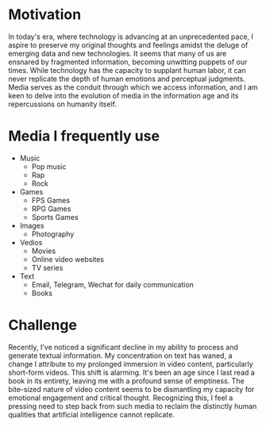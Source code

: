 # Motivation

In today's era, where technology is advancing at an unprecedented pace, I aspire to preserve my original thoughts and feelings amidst the deluge of emerging data and new technologies. It seems that many of us are ensnared by fragmented information, becoming unwitting puppets of our times. While technology has the capacity to supplant human labor, it can never replicate the depth of human emotions and perceptual judgments. Media serves as the conduit through which we access information, and I am keen to delve into the evolution of media in the information age and its repercussions on humanity itself.

# Media I frequently use

- Music
  - Pop music
  - Rap
  - Rock
- Games
  - FPS Games
  - RPG Games
  - Sports Games
- Images
  - Photography
- Vedios
  - Movies
  - Online video websites
  - TV series
- Text
  - Email, Telegram, Wechat for daily communication
  - Books

# Challenge

Recently, I've noticed a significant decline in my ability to process and generate textual information. My concentration on text has waned, a change I attribute to my prolonged immersion in video content, particularly short-form videos. This shift is alarming. It's been an age since I last read a book in its entirety, leaving me with a profound sense of emptiness. The bite-sized nature of video content seems to be dismantling my capacity for emotional engagement and critical thought. Recognizing this, I feel a pressing need to step back from such media to reclaim the distinctly human qualities that artificial intelligence cannot replicate.

<!-- 
---
layout: default
---

Text can be **bold**, _italic_, or ~~strikethrough~~.

[Link to another page](./another-page.html).

There should be whitespace between paragraphs.

There should be whitespace between paragraphs. We recommend including a README, or a file with information about your project.

# Header 1

This is a normal paragraph following a header. GitHub is a code hosting platform for version control and collaboration. It lets you and others work together on projects from anywhere.

## Header 2

> This is a blockquote following a header.
>
> When something is important enough, you do it even if the odds are not in your favor.

### Header 3

```js
// Javascript code with syntax highlighting.
var fun = function lang(l) {
  dateformat.i18n = require('./lang/' + l)
  return true;
}
```

```ruby
# Ruby code with syntax highlighting
GitHubPages::Dependencies.gems.each do |gem, version|
  s.add_dependency(gem, "= #{version}")
end
```

#### Header 4

*   This is an unordered list following a header.
*   This is an unordered list following a header.
*   This is an unordered list following a header.

##### Header 5

1.  This is an ordered list following a header.
2.  This is an ordered list following a header.
3.  This is an ordered list following a header.

###### Header 6

| head1        | head two          | three |
|:-------------|:------------------|:------|
| ok           | good swedish fish | nice  |
| out of stock | good and plenty   | nice  |
| ok           | good `oreos`      | hmm   |
| ok           | good `zoute` drop | yumm  |

### There's a horizontal rule below this.

* * *

### Here is an unordered list:

*   Item foo
*   Item bar
*   Item baz
*   Item zip

### And an ordered list:

1.  Item one
1.  Item two
1.  Item three
1.  Item four

### And a nested list:

- level 1 item
  - level 2 item
  - level 2 item
    - level 3 item
    - level 3 item
- level 1 item
  - level 2 item
  - level 2 item
  - level 2 item
- level 1 item
  - level 2 item
  - level 2 item
- level 1 item

### Small image

![Octocat](https://github.githubassets.com/images/icons/emoji/octocat.png)

### Large image

![Branching](https://guides.github.com/activities/hello-world/branching.png)


### Definition lists can be used with HTML syntax.

<dl>
<dt>Name</dt>
<dd>Godzilla</dd>
<dt>Born</dt>
<dd>1952</dd>
<dt>Birthplace</dt>
<dd>Japan</dd>
<dt>Color</dt>
<dd>Green</dd>
</dl>

```
Long, single-line code blocks should not wrap. They should horizontally scroll if they are too long. This line should be long enough to demonstrate this.
```

```
The final element.
``` -->
